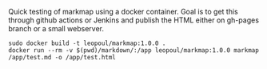Quick testing of markmap using a docker container.
Goal is to get this through github actions or Jenkins and publish the HTML either on gh-pages branch
or a small webserver.

```
sudo docker build -t leopoul/markmap:1.0.0 .
docker run --rm -v $(pwd)/markdown/:/app leopoul/markmap:1.0.0 markmap /app/test.md -o /app/test.html
```
